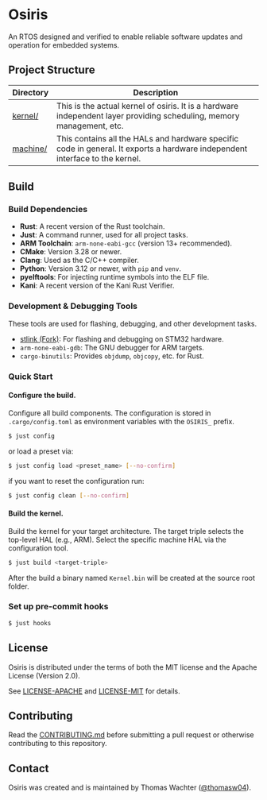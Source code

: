 
# Osiris
An RTOS designed and verified to enable reliable software updates and operation for embedded systems.


## Project Structure

| Directory | Description |
|-----------|-------------|
| [kernel/](kernel/) | This is the actual kernel of osiris. It is a hardware independent layer providing scheduling, memory management, etc. |
| [machine/](machine/) | This contains all the HALs and hardware specific code in general. It exports a hardware independent interface to the kernel. |

## Build

### Build Dependencies
*   **Rust**: A recent version of the Rust toolchain.
*   **Just**: A command runner, used for all project tasks.
*   **ARM Toolchain**: `arm-none-eabi-gcc` (version 13+ recommended).
*   **CMake**: Version 3.28 or newer.
*   **Clang**: Used as the C/C++ compiler.
*   **Python**: Version 3.12 or newer, with `pip` and `venv`.
*   **pyelftools**: For injecting runtime symbols into the ELF file.
*   **Kani**: A recent version of the Kani Rust Verifier.

### Development & Debugging Tools
These tools are used for flashing, debugging, and other development tasks.
*   [stlink (Fork)](https://github.com/CreaxxOG/stlink): For flashing and debugging on STM32 hardware.
*   `arm-none-eabi-gdb`: The GNU debugger for ARM targets.
*   `cargo-binutils`: Provides `objdump`, `objcopy`, etc. for Rust.

### Quick Start

#### **Configure the build.**  
Configure all build components. The configuration is stored in `.cargo/config.toml` as environment variables with the `OSIRIS_` prefix.

```sh
$ just config
```

or load a preset via:

```sh
$ just config load <preset_name> [--no-confirm]
```

if you want to reset the configuration run:

```sh
$ just config clean [--no-confirm]
```

#### **Build the kernel.** 
Build the kernel for your target architecture. The target triple selects the top-level HAL (e.g., ARM). Select the specific machine HAL via the configuration tool.

```sh
$ just build <target-triple>
```

After the build a binary named ```Kernel.bin``` will be created at the source root folder.

### Set up pre-commit hooks

```sh
$ just hooks
```

## License

Osiris is distributed under the terms of both the MIT license and the Apache License (Version 2.0).

See [LICENSE-APACHE](LICENSE-APACHE) and [LICENSE-MIT](LICENSE-MIT) for details.

## Contributing

Read the [CONTRIBUTING.md](CONTRIBUTING.md) before submitting a pull request or otherwise contributing to this repository.

## Contact

Osiris was created and is maintained by Thomas Wachter ([@thomasw04](https://github.com/thomasw04/)).
